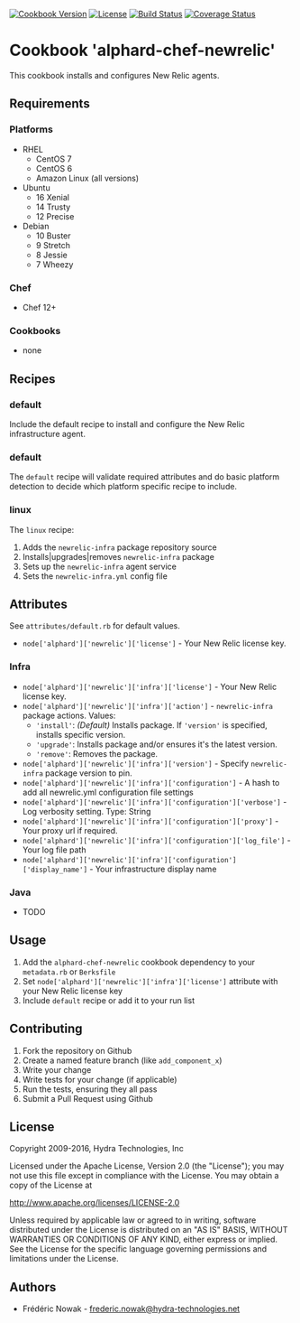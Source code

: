 [![Cookbook Version](https://img.shields.io/cookbook/v/alphard-chef-newrelic.svg)](https://supermarket.chef.io/cookbooks/alphard-chef-newrelic)
[![License](https://img.shields.io/badge/License-Apache%202.0-blue.svg)](https://opensource.org/licenses/Apache-2.0)
[![Build Status](https://travis-ci.org/hydra-technologies/alphard-chef-newrelic.svg?branch=master)](https://travis-ci.org/hydra-technologies/alphard-chef-newrelic)
[![Coverage Status](https://coveralls.io/repos/github/hydra-technologies/alphard-chef-newrelic/badge.svg?branch=master)](https://coveralls.io/github/hydra-technologies/alphard-chef-newrelic?branch=master)

# Cookbook 'alphard-chef-newrelic'

This cookbook installs and configures New Relic agents.

## Requirements

### Platforms

- RHEL
  - CentOS 7
  - CentOS 6
  - Amazon Linux (all versions)
- Ubuntu
  - 16 Xenial
  - 14 Trusty
  - 12 Precise
- Debian
  - 10 Buster
  - 9 Stretch
  - 8 Jessie
  - 7 Wheezy

### Chef

- Chef 12+

### Cookbooks

- none

## Recipes

### default

Include the default recipe to install and configure the New Relic infrastructure agent.

### default
The `default` recipe will validate required attributes and do basic platform detection to decide which platform specific recipe to include.

### linux
The `linux` recipe:

1. Adds the `newrelic-infra` package repository source
1. Installs|upgrades|removes `newrelic-infra` package
1. Sets up the `newrelic-infra` agent service
1. Sets the `newrelic-infra.yml` config file

## Attributes

See `attributes/default.rb` for default values.

- `node['alphard']['newrelic']['license']` - Your New Relic license key.

### Infra

- `node['alphard']['newrelic']['infra']['license']` - Your New Relic license key.
- `node['alphard']['newrelic']['infra']['action']` - `newrelic-infra` package actions. Values:
  - `'install'`: _(Default)_ Installs package. If `'version'` is specified, installs specific version.
  - `'upgrade'`: Installs package and/or ensures it's the latest version.
  - `'remove'`:  Removes the package.
- `node['alphard']['newrelic']['infra']['version']` - Specify `newrelic-infra` package version to pin.
- `node['alphard']['newrelic']['infra']['configuration']` - A hash to add all newrelic.yml configuration file settings
- `node['alphard']['newrelic']['infra']['configuration']['verbose']` - Log verbosity setting. Type: String
- `node['alphard']['newrelic']['infra']['configuration']['proxy']` - Your proxy url if required.
- `node['alphard']['newrelic']['infra']['configuration']['log_file']` - Your log file path
- `node['alphard']['newrelic']['infra']['configuration']['display_name']` - Your infrastructure display name

### Java

- TODO

## Usage

1. Add the `alphard-chef-newrelic` cookbook dependency to your `metadata.rb` or `Berksfile`
1. Set `node['alphard']['newrelic']['infra']['license']` attribute with your New Relic license key
1. Include `default` recipe or add it to your run list

## Contributing

1. Fork the repository on Github
2. Create a named feature branch (like `add_component_x`)
3. Write your change
4. Write tests for your change (if applicable)
5. Run the tests, ensuring they all pass
6. Submit a Pull Request using Github

## License

Copyright 2009-2016, Hydra Technologies, Inc

Licensed under the Apache License, Version 2.0 (the "License");
you may not use this file except in compliance with the License.
You may obtain a copy of the License at

http://www.apache.org/licenses/LICENSE-2.0

Unless required by applicable law or agreed to in writing, software
distributed under the License is distributed on an "AS IS" BASIS,
WITHOUT WARRANTIES OR CONDITIONS OF ANY KIND, either express or implied.
See the License for the specific language governing permissions and
limitations under the License.

## Authors

- Frédéric Nowak - frederic.nowak@hydra-technologies.net

